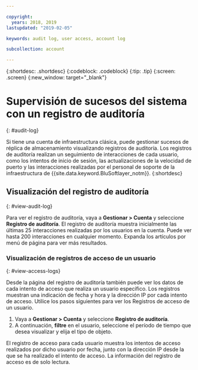 ```yaml
---

copyright:
  years: 2018, 2019
lastupdated: "2019-02-05"

keywords: audit log, user access, account log

subcollection: account

---
```


{:shortdesc: .shortdesc}
{:codeblock: .codeblock}
{:tip: .tip}
{:screen: .screen}
{:new_window: target="_blank"}


# Supervisión de sucesos del sistema con un registro de auditoría
{: #audit-log}

Si tiene una cuenta de infraestructura clásica, puede gestionar sucesos de réplica de almacenamiento visualizando registros de auditoría. Los registros de auditoría realizan un seguimiento de interacciones de cada usuario, como los intentos de inicio de sesión, las actualizaciones de la velocidad de puerto y las interacciones realizadas por el personal de soporte de la infraestructura de {{site.data.keyword.BluSoftlayer_notm}}.
{:shortdesc}


## Visualización del registro de auditoría
{: #view-audit-log}

Para ver el registro de auditoría, vaya a **Gestionar > Cuenta** y seleccione **Registro de auditoría**. El registro de auditoría muestra inicialmente las últimas 25 interacciones realizadas por los usuarios en la cuenta. Puede ver hasta 200 interacciones en cualquier momento. Expanda los artículos por menú de página para ver más resultados.

### Visualización de registros de acceso de un usuario
{: #view-access-logs}

Desde la página del registro de auditoría también puede ver los datos de cada intento de acceso que realiza un usuario específico. Los registros muestran una indicación de fecha y hora y la dirección IP por cada intento de acceso. Utilice los pasos siguientes para ver los Registros de acceso de un usuario.

1. Vaya a **Gestionar > Cuenta** y seleccione **Registro de auditoría**.
2. A continuación, **filtre** en el usuario, seleccione el período de tiempo que desea visualizar y elija el tipo de objeto.  

El registro de acceso para cada usuario muestra los intentos de acceso realizados por dicho usuario por fecha, junto con la dirección IP desde la que se ha realizado el intento de acceso. La información del registro de acceso es de solo lectura.
